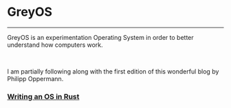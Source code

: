 <h1>GreyOS</h1>
<hr>
<p>GreyOS is an experimentation Operating System in order to better understand how computers work.</p>
<br>
<p>I am partially following along with the first edition of this wonderful blog by Philipp Oppermann.</p>
<h3><a href="https://os.phil-opp.com/edition-1/">Writing an OS in Rust</a></h3>